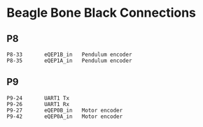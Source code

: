 # Beagle Bone Black Connections

## P8

    P8-33		eQEP1B_in	Pendulum encoder
    P8-35		eQEP1A_in	Pendulum encoder
    
## P9

	P9-24		UART1 Tx
	P9-26		UART1 Rx
    P9-27		eQEP0B_in	Motor encoder
    P9-42		eQEP0A_in	Motor encoder
